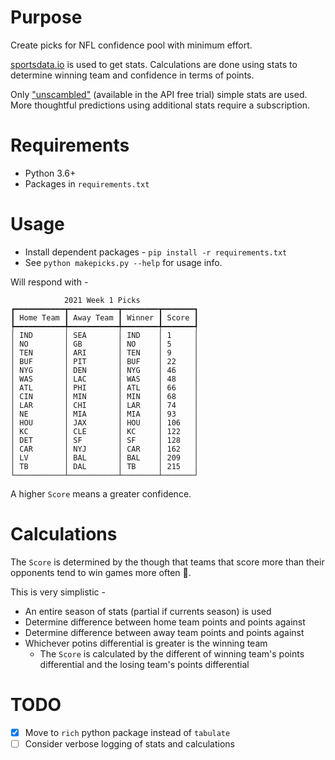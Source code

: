 # Purpose
Create picks for NFL confidence pool with minimum effort.

[sportsdata.io](https://sportsdata.io) is used to get stats. Calculations are
done using stats to determine winning team and confidence in terms of points.

Only ["unscambled"](https://sportsdata.io/developers/faq#scrambled-data) 
(available in the API free trial) simple stats are used. More thoughtful 
predictions using additional stats require a subscription.

# Requirements
* Python 3.6+
* Packages in `requirements.txt`

# Usage
* Install dependent packages - `pip install -r requirements.txt`
* See `python makepicks.py --help` for usage info.

Will respond with -
```
            2021 Week 1 Picks             
┏━━━━━━━━━━━┳━━━━━━━━━━━┳━━━━━━━━┳━━━━━━━┓
┃ Home Team ┃ Away Team ┃ Winner ┃ Score ┃
┡━━━━━━━━━━━╇━━━━━━━━━━━╇━━━━━━━━╇━━━━━━━┩
│ IND       │ SEA       │ IND    │ 1     │
│ NO        │ GB        │ NO     │ 5     │
│ TEN       │ ARI       │ TEN    │ 9     │
│ BUF       │ PIT       │ BUF    │ 22    │
│ NYG       │ DEN       │ NYG    │ 46    │
│ WAS       │ LAC       │ WAS    │ 48    │
│ ATL       │ PHI       │ ATL    │ 66    │
│ CIN       │ MIN       │ MIN    │ 68    │
│ LAR       │ CHI       │ LAR    │ 74    │
│ NE        │ MIA       │ MIA    │ 93    │
│ HOU       │ JAX       │ HOU    │ 106   │
│ KC        │ CLE       │ KC     │ 122   │
│ DET       │ SF        │ SF     │ 128   │
│ CAR       │ NYJ       │ CAR    │ 162   │
│ LV        │ BAL       │ BAL    │ 209   │
│ TB        │ DAL       │ TB     │ 215   │
└───────────┴───────────┴────────┴───────┘
```

A higher `Score` means a greater confidence.

# Calculations
The `Score` is determined by the though that teams that score more
than their opponents tend to win games more often 🤔.

This is very simplistic -
* An entire season of stats (partial if currents season) is used
* Determine difference between home team points and points against
* Determine difference between away team points and points against
* Whichever potins differential is greater is the winning team
  * The `Score` is calculated by the different of winning team's points 
    differential and the losing team's points differential

# TODO
- [x] Move to `rich` python package instead of `tabulate`
- [ ] Consider verbose logging of stats and calculations
